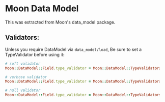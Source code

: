 Moon Data Model
===============
This was extracted from Moon's data_model package.


## Validators:
Unless you require DataModel via `data_model/load`,
Be sure to set a TypeValidator before using it:
```ruby
# soft validator
Moon::DataModel::Field.type_validator = Moon::DataModel::TypeValidators::Soft

# verbose validator
Moon::DataModel::Field.type_validator = Moon::DataModel::TypeValidators::Verbose

# null validator
Moon::DataModel::Field.type_validator = Moon::DataModel::TypeValidators::Null
```
